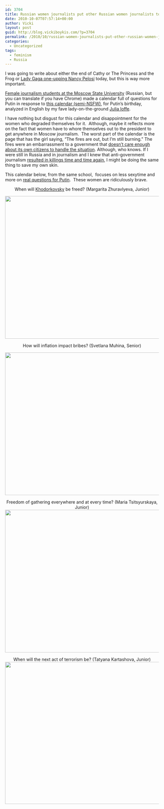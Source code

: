 ```yaml
---
id: 3704
title: Russian women journalists put other Russian women journalists to shame
date: 2010-10-07T07:57:14+00:00
author: Vicki
layout: post
guid: http://blog.vickiboykis.com/?p=3704
permalink: /2010/10/russian-women-journalists-put-other-russian-women-journalists-to-shame/
categories:
  - Uncategorized
tags:
  - feminism
  - Russia
---
```

I was going to write about either the end of Cathy or The Princess and the Frog or [Lady Gaga one-upping Nancy Pelosi](http://www.guardian.co.uk/lifeandstyle/2010/oct/07/lady-gaga-nancy-pelosi-forbes-list) today, but this is way more important.

[Female journalism students at the Moscow State University](http://top.rbc.ru/society/07/10/2010/478159.shtml) (Russian, but you can translate if you have Chrome) made a calendar full of questions for Putin in response to [this calendar (semi-NSFW)](http://themoscowdiaries.wordpress.com/2010/10/06/happy-birthday-mr-president/), for Putin&#8217;s birthday, analyzed in English by my fave lady-on-the-ground [Julia Ioffe](http://www.juliaioffe.com/).

I have nothing but disgust for this calendar and disappointment for the women who degraded themselves for it.  Although, maybe it reflects more on the fact that women have to whore themselves out to the president to get anywhere in Moscow journalism.  The worst part of the calendar is the page that has the girl saying, &#8220;The fires are out, but I&#8217;m still burning.&#8221; The fires were an embarrassment to a government that [doesn&#8217;t care enough about its own citizens to handle the situation](http://www.washingtonpost.com/wp-dyn/content/article/2010/08/12/AR2010081205317.html). Although, who knows. If I were still in Russia and in journalism and I knew that anti-government journalism [resulted in killings time and time again](http://en.wikipedia.org/wiki/List_of_journalists_killed_in_Russia), I might be doing the same thing to save my own skin.

This calendar below, from the same school,  focuses on less sexytime and more on [real questions for Putin](http://liz-anderson.livejournal.com/76145.html).  These women are ridiculously brave.

<p style="text-align: center;">
  When will <a href="http://en.wikipedia.org/wiki/Mikhail_Khodorkovsky">Khodorkovsky</a> be freed? (Margarita Zhuravlyeva, Junior)
</p>

[<img class="aligncenter size-full wp-image-3705" title="1margo" src="http://blog.vickiboykis.com/wp-content/uploads/2010/10/1margo.jpg" alt="" width="700" height="467" />](http://blog.vickiboykis.com/wp-content/uploads/2010/10/1margo.jpg)

<p style="text-align: center;">
  How will inflation impact bribes? (Svetlana Muhina, Senior)<br /> <a href="http://blog.vickiboykis.com/wp-content/uploads/2010/10/3sveta.jpg"></a>
</p>

<p style="text-align: center;">
  <a href="http://blog.vickiboykis.com/wp-content/uploads/2010/10/3sveta.jpg"><img class="aligncenter size-full wp-image-3706" title="3sveta" src="http://blog.vickiboykis.com/wp-content/uploads/2010/10/3sveta.jpg" alt="" width="700" height="467" /></a>
</p>

<p style="text-align: center;">
  Freedom of gathering everywhere and at every time? (Maria Tsitsyurskaya, Junior)<br /> <a href="http://blog.vickiboykis.com/wp-content/uploads/2010/10/4masha.jpg"><img class="aligncenter size-full wp-image-3707" title="4masha" src="http://blog.vickiboykis.com/wp-content/uploads/2010/10/4masha.jpg" alt="" width="700" height="467" /></a>
</p>

<p style="text-align: center;">
  When will the next act of terrorism be? (Tatyana Kartashova, Junior)<br /> <a href="http://blog.vickiboykis.com/wp-content/uploads/2010/10/6tanya.jpg"><img class="aligncenter size-full wp-image-3708" title="6tanya" src="http://blog.vickiboykis.com/wp-content/uploads/2010/10/6tanya.jpg" alt="" width="700" height="465" /></a>
</p>